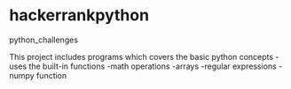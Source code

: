 # hackerrankpython
python_challenges

This project includes programs which covers the basic python concepts
-uses the built-in functions
-math operations
-arrays 
-regular expressions 
-numpy function

